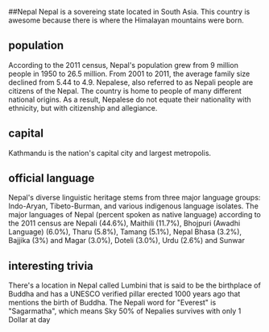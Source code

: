 ##Nepal
Nepal is a sovereing state located in South Asia. This country is awesome because there is where the Himalayan mountains were born. 
## population
According to the 2011 census, Nepal's population grew from 9 million people in 1950 to 26.5 million. From 2001 to 2011, the average family size declined from 5.44 to 4.9. Nepalese, also referred to as Nepali people are citizens of the Nepal. The country is home to people of many different national origins. As a result, Nepalese do not equate their nationality with ethnicity, but with citizenship and allegiance. 

## capital
Kathmandu is the nation's capital city and largest metropolis.

 
## official language
Nepal's diverse linguistic heritage stems from three major language groups: Indo-Aryan, Tibeto-Burman, and various indigenous language isolates. The major languages of Nepal (percent spoken as native language) according to the 2011 census are Nepali (44.6%), Maithili (11.7%), Bhojpuri (Awadhi Language) (6.0%), Tharu (5.8%), Tamang (5.1%), Nepal Bhasa (3.2%), Bajjika (3%) and Magar (3.0%), Doteli (3.0%), Urdu (2.6%) and Sunwar


## interesting trivia
There's a location in Nepal called Lumbini that is said to be the birthplace of Buddha and has a UNESCO verified pillar erected 1000 years ago that mentions the birth of Buddha.
The Nepali word for "Everest" is "Sagarmatha", which means Sky
50% of Nepalies survives with only 1 Dollar at day




